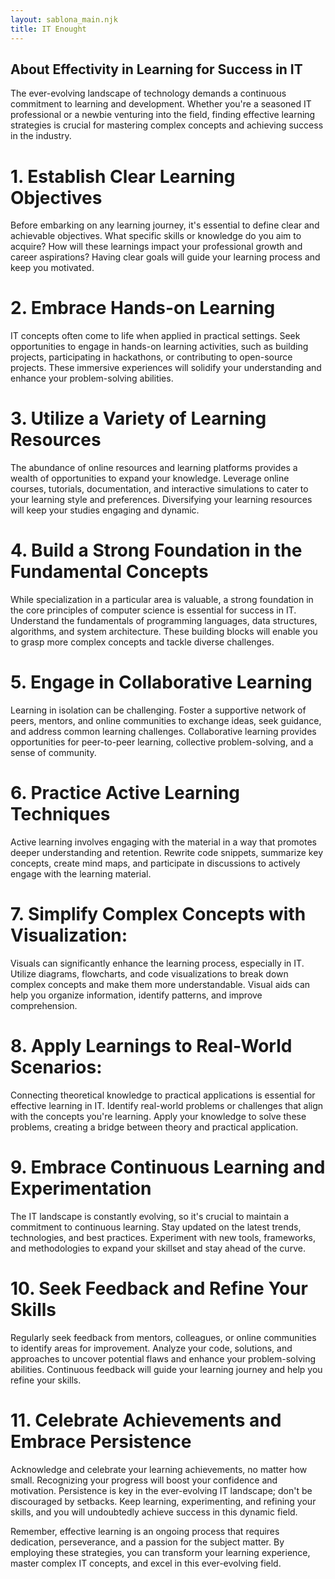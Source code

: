 ```yaml
---
layout: sablona_main.njk
title: IT Enought
---
```


## About Effectivity in Learning for Success in IT

The ever-evolving landscape of technology demands a continuous commitment to learning and development. Whether you're a seasoned IT professional or a newbie venturing into the field, finding effective learning strategies is crucial for mastering complex concepts and achieving success in the industry.

# 1. Establish Clear Learning Objectives

Before embarking on any learning journey, it's essential to define clear and achievable objectives. What specific skills or knowledge do you aim to acquire? How will these learnings impact your professional growth and career aspirations? Having clear goals will guide your learning process and keep you motivated.

# 2. Embrace Hands-on Learning

IT concepts often come to life when applied in practical settings. Seek opportunities to engage in hands-on learning activities, such as building projects, participating in hackathons, or contributing to open-source projects. These immersive experiences will solidify your understanding and enhance your problem-solving abilities.

# 3. Utilize a Variety of Learning Resources

The abundance of online resources and learning platforms provides a wealth of opportunities to expand your knowledge. Leverage online courses, tutorials, documentation, and interactive simulations to cater to your learning style and preferences. Diversifying your learning resources will keep your studies engaging and dynamic.

# 4. Build a Strong Foundation in the Fundamental Concepts

While specialization in a particular area is valuable, a strong foundation in the core principles of computer science is essential for success in IT. Understand the fundamentals of programming languages, data structures, algorithms, and system architecture. These building blocks will enable you to grasp more complex concepts and tackle diverse challenges.

# 5. Engage in Collaborative Learning

Learning in isolation can be challenging. Foster a supportive network of peers, mentors, and online communities to exchange ideas, seek guidance, and address common learning challenges. Collaborative learning provides opportunities for peer-to-peer learning, collective problem-solving, and a sense of community.

# 6. Practice Active Learning Techniques

Active learning involves engaging with the material in a way that promotes deeper understanding and retention. Rewrite code snippets, summarize key concepts, create mind maps, and participate in discussions to actively engage with the learning material.

# 7. Simplify Complex Concepts with Visualization:

Visuals can significantly enhance the learning process, especially in IT. Utilize diagrams, flowcharts, and code visualizations to break down complex concepts and make them more understandable. Visual aids can help you organize information, identify patterns, and improve comprehension.

# 8. Apply Learnings to Real-World Scenarios:

Connecting theoretical knowledge to practical applications is essential for effective learning in IT. Identify real-world problems or challenges that align with the concepts you're learning. Apply your knowledge to solve these problems, creating a bridge between theory and practical application.

# 9. Embrace Continuous Learning and Experimentation

The IT landscape is constantly evolving, so it's crucial to maintain a commitment to continuous learning. Stay updated on the latest trends, technologies, and best practices. Experiment with new tools, frameworks, and methodologies to expand your skillset and stay ahead of the curve.

# 10. Seek Feedback and Refine Your Skills

Regularly seek feedback from mentors, colleagues, or online communities to identify areas for improvement. Analyze your code, solutions, and approaches to uncover potential flaws and enhance your problem-solving abilities. Continuous feedback will guide your learning journey and help you refine your skills.

# 11. Celebrate Achievements and Embrace Persistence

Acknowledge and celebrate your learning achievements, no matter how small. Recognizing your progress will boost your confidence and motivation. Persistence is key in the ever-evolving IT landscape; don't be discouraged by setbacks. Keep learning, experimenting, and refining your skills, and you will undoubtedly achieve success in this dynamic field.

Remember, effective learning is an ongoing process that requires dedication, perseverance, and a passion for the subject matter. By employing these strategies, you can transform your learning experience, master complex IT concepts, and excel in this ever-evolving field.